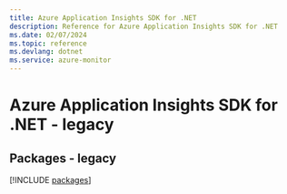 ```yaml
---
title: Azure Application Insights SDK for .NET
description: Reference for Azure Application Insights SDK for .NET
ms.date: 02/07/2024
ms.topic: reference
ms.devlang: dotnet
ms.service: azure-monitor
---
```

# Azure Application Insights SDK for .NET - legacy
## Packages - legacy
[!INCLUDE [packages](application-insights-index.md)]